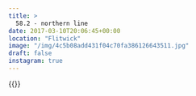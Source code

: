 ```yaml
---
title: >
  58.2 - northern line
date: 2017-03-10T20:06:45+00:00
location: "Flitwick"
image: "/img/4c5b08add431f04c70fa386126643511.jpg"
draft: false
instagram: true
---
```


{{<photo src="/img/4c5b08add431f04c70fa386126643511.jpg">}}
